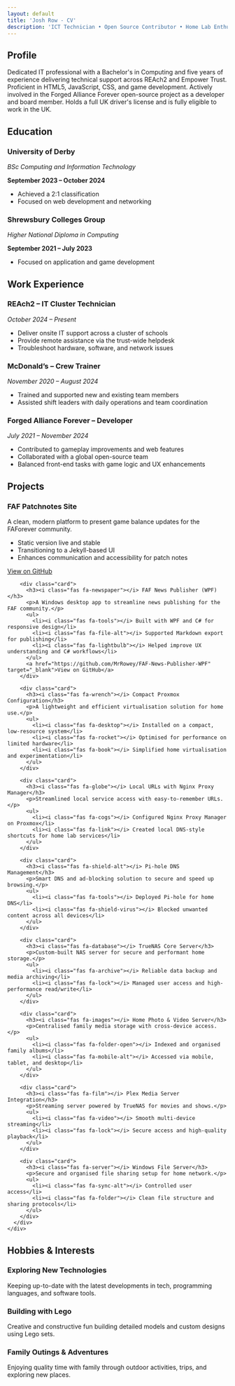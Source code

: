 ```yaml
---
layout: default
title: 'Josh Row - CV'
description: 'ICT Technician • Open Source Contributor • Home Lab Enthusiast'
---
```


  <!-- Profile Section -->
  <section class="section about-section fade-up" id="profile">
    <div class="container">
      <h2><i class="fas fa-thumbtack icon-header"></i>Profile</h2>
      <p>
        Dedicated IT professional with a Bachelor's in Computing and five years of experience delivering technical support across REAch2 and Empower Trust. Proficient in HTML5, JavaScript, CSS, and game development. Actively involved in the Forged Alliance Forever open-source project as a developer and board member. Holds a full UK driver's license and is fully eligible to work in the UK.
      </p>
    </div>
  </section>

  <!-- Education Section -->
  <section class="section" id="education">
    <div class="container">
      <h2><i class="fas fa-graduation-cap icon-header"></i>Education</h2>
      <div class="grid">
        <div class="card">
          <h3>University of Derby</h3>
          <p><em>BSc Computing and Information Technology</em></p>
          <p><strong>September 2023 – October 2024</strong></p>
          <ul>
            <li>Achieved a 2:1 classification</li>
            <li>Focused on web development and networking</li>
          </ul>
        </div>
        <div class="card">
          <h3>Shrewsbury Colleges Group</h3>
          <p><em>Higher National Diploma in Computing</em></p>
          <p><strong>September 2021 – July 2023</strong></p>
          <ul>
            <li>Focused on application and game development</li>
          </ul>
        </div>
      </div>
    </div>
  </section>

  <!-- Work Experience Section -->
  <section class="section" id="experience">
    <div class="container">
      <h2><i class="fas fa-briefcase icon-header"></i>Work Experience</h2>
      <div class="grid">
        <div class="card">
          <h3>REAch2 – IT Cluster Technician</h3>
          <p><em>October 2024 – Present</em></p>
          <ul>
            <li>Deliver onsite IT support across a cluster of schools</li>
            <li>Provide remote assistance via the trust-wide helpdesk</li>
            <li>Troubleshoot hardware, software, and network issues</li>
          </ul>
        </div>
        <div class="card">
          <h3>McDonald’s – Crew Trainer</h3>
          <p><em>November 2020 – August 2024</em></p>
          <ul>
            <li>Trained and supported new and existing team members</li>
            <li>Assisted shift leaders with daily operations and team coordination</li>
          </ul>
        </div>
        <div class="card">
          <h3>Forged Alliance Forever – Developer</h3>
          <p><em>July 2021 – November 2024</em></p>
          <ul>
            <li>Contributed to gameplay improvements and web features</li>
            <li>Collaborated with a global open-source team</li>
            <li>Balanced front-end tasks with game logic and UX enhancements</li>
          </ul>
        </div>
      </div>
    </div>
  </section>

  <!-- Projects Section -->
  <section class="section" id="projects">
    <div class="container">
      <h2><i class="fas fa-folder-open icon-header"></i>Projects</h2>
      <div class="grid">
        <div class="card">
          <h3><i class="fas fa-bullseye"></i> FAF Patchnotes Site</h3>
          <p>A clean, modern platform to present game balance updates for the FAForever community.</p>
          <ul>
            <li><i class="fas fa-puzzle-piece"></i> Static version live and stable</li>
            <li><i class="fas fa-paint-brush"></i> Transitioning to a Jekyll-based UI</li>
            <li><i class="fas fa-chart-line"></i> Enhances communication and accessibility for patch notes</li>
          </ul>
          <a href="https://github.com/MrRowey/FAF-Patchnotes-Site" target="_blank">View on GitHub</a>
        </div>

        <div class="card">
          <h3><i class="fas fa-newspaper"></i> FAF News Publisher (WPF)</h3>
          <p>A Windows desktop app to streamline news publishing for the FAF community.</p>
          <ul>
            <li><i class="fas fa-tools"></i> Built with WPF and C# for responsive design</li>
            <li><i class="fas fa-file-alt"></i> Supported Markdown export for publishing</li>
            <li><i class="fas fa-lightbulb"></i> Helped improve UX understanding and C# workflows</li>
          </ul>
          <a href="https://github.com/MrRowey/FAF-News-Publisher-WPF" target="_blank">View on GitHub</a>
        </div>

        <div class="card">
          <h3><i class="fas fa-wrench"></i> Compact Proxmox Configuration</h3>
          <p>A lightweight and efficient virtualisation solution for home use.</p>
          <ul>
            <li><i class="fas fa-desktop"></i> Installed on a compact, low-resource system</li>
            <li><i class="fas fa-rocket"></i> Optimised for performance on limited hardware</li>
            <li><i class="fas fa-book"></i> Simplified home virtualisation and experimentation</li>
          </ul>
        </div>

        <div class="card">
          <h3><i class="fas fa-globe"></i> Local URLs with Nginx Proxy Manager</h3>
          <p>Streamlined local service access with easy-to-remember URLs.</p>
          <ul>
            <li><i class="fas fa-cogs"></i> Configured Nginx Proxy Manager on Proxmox</li>
            <li><i class="fas fa-link"></i> Created local DNS-style shortcuts for home lab services</li>
          </ul>
        </div>

        <div class="card">
          <h3><i class="fas fa-shield-alt"></i> Pi-hole DNS Management</h3>
          <p>Smart DNS and ad-blocking solution to secure and speed up browsing.</p>
          <ul>
            <li><i class="fas fa-tools"></i> Deployed Pi-hole for home DNS</li>
            <li><i class="fas fa-shield-virus"></i> Blocked unwanted content across all devices</li>
          </ul>
        </div>

        <div class="card">
          <h3><i class="fas fa-database"></i> TrueNAS Core Server</h3>
          <p>Custom-built NAS server for secure and performant home storage.</p>
          <ul>
            <li><i class="fas fa-archive"></i> Reliable data backup and media archiving</li>
            <li><i class="fas fa-lock"></i> Managed user access and high-performance read/write</li>
          </ul>
        </div>

        <div class="card">
          <h3><i class="fas fa-images"></i> Home Photo & Video Server</h3>
          <p>Centralised family media storage with cross-device access.</p>
          <ul>
            <li><i class="fas fa-folder-open"></i> Indexed and organised family albums</li>
            <li><i class="fas fa-mobile-alt"></i> Accessed via mobile, tablet, and desktop</li>
          </ul>
        </div>

        <div class="card">
          <h3><i class="fas fa-film"></i> Plex Media Server Integration</h3>
          <p>Streaming server powered by TrueNAS for movies and shows.</p>
          <ul>
            <li><i class="fas fa-video"></i> Smooth multi-device streaming</li>
            <li><i class="fas fa-lock"></i> Secure access and high-quality playback</li>
          </ul>
        </div>

        <div class="card">
          <h3><i class="fas fa-server"></i> Windows File Server</h3>
          <p>Secure and organised file sharing setup for home network.</p>
          <ul>
            <li><i class="fas fa-sync-alt"></i> Controlled user access</li>
            <li><i class="fas fa-folder"></i> Clean file structure and sharing protocols</li>
          </ul>
        </div>
      </div>
    </div>
  </section>

<!-- Hobbies Section -->
<section class="section" id="hobbies">
  <div class="container">
    <h2><i class="fas fa-bullseye icon-header"></i> Hobbies & Interests</h2>
    <div class="grid">
      <div class="card">
        <h3>Exploring New Technologies</h3>
        <p>Keeping up-to-date with the latest developments in tech, programming languages, and software tools.</p>
      </div>
      <div class="card">
        <h3>Building with Lego</h3>
        <p>Creative and constructive fun building detailed models and custom designs using Lego sets.</p>
      </div>
      <div class="card">
        <h3>Family Outings & Adventures</h3>
        <p>Enjoying quality time with family through outdoor activities, trips, and exploring new places.</p>
      </div>
    </div>
  </div>
</section>

